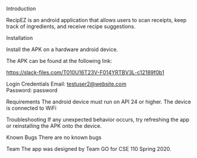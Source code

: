 Introduction

RecipEZ is an android application that allows users to scan receipts, keep track of ingredients, and receive recipe suggestions. 

Installation

Install the APK on a hardware android device. 

The APK can be found at the following link: 

https://slack-files.com/T010U16T23V-F014YRTBV3L-c12189f0b1

Login Credentials
Email: testuser2@website.com <br>
Password: password

Requirements
The android device must run on API 24 or higher. 
The device is connected to WiFi

Troubleshooting
If any unexpected behavior occurs, try refreshing the app or reinstalling the APK onto the device. 

Known Bugs
There are no known bugs

Team
The app was designed by Team GO for CSE 110 Spring 2020.

